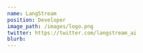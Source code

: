 ```yaml
---
name: LangStream
position: Developer
image_path: /images/logo.png
twitter: https://twitter.com/langstream_ai
blurb: 
---
```

